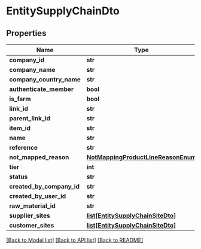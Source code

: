 # EntitySupplyChainDto

## Properties
Name | Type | Description | Notes
------------ | ------------- | ------------- | -------------
**company_id** | **str** |  | [optional] 
**company_name** | **str** |  | [optional] 
**company_country_name** | **str** |  | [optional] 
**authenticate_member** | **bool** |  | [optional] 
**is_farm** | **bool** |  | [optional] 
**link_id** | **str** |  | [optional] 
**parent_link_id** | **str** |  | [optional] 
**item_id** | **str** |  | [optional] 
**name** | **str** |  | [optional] 
**reference** | **str** |  | [optional] 
**not_mapped_reason** | [**NotMappingProductLineReasonEnum**](NotMappingProductLineReasonEnum.md) |  | [optional] 
**tier** | **int** |  | [optional] 
**status** | **str** |  | [optional] 
**created_by_company_id** | **str** |  | [optional] 
**created_by_user_id** | **str** |  | [optional] 
**raw_material_id** | **str** |  | [optional] 
**supplier_sites** | [**list[EntitySupplyChainSiteDto]**](EntitySupplyChainSiteDto.md) |  | [optional] 
**customer_sites** | [**list[EntitySupplyChainSiteDto]**](EntitySupplyChainSiteDto.md) |  | [optional] 

[[Back to Model list]](../README.md#documentation-for-models) [[Back to API list]](../README.md#documentation-for-api-endpoints) [[Back to README]](../README.md)

